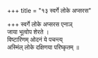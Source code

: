 +++
title = "१३ स्वर्गे लोके अप्सरस"

+++
स्वर्गे लोके अप्सरस एनाञ्  
जाया भूत्वोप शेरते ।  
विष्टारिणम् ओदनं ये पचन्त्य्  
अस्मिंल् लोके दक्षिणया परिष्कृतम् ॥